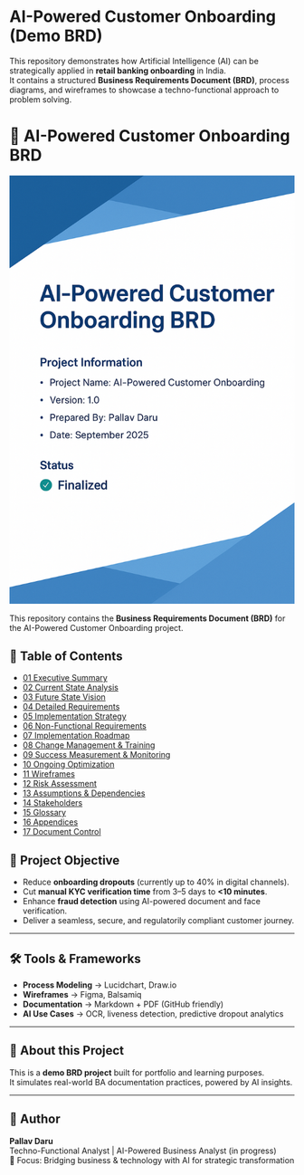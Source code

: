 # AI-Powered Customer Onboarding (Demo BRD)

This repository demonstrates how Artificial Intelligence (AI) can be strategically applied in **retail banking onboarding** in India.  
It contains a structured **Business Requirements Document (BRD)**, process diagrams, and wireframes to showcase a techno-functional approach to problem solving.  

# 📘 AI-Powered Customer Onboarding BRD
![BRD Cover Page](./BRD-Cover-Page.png)


This repository contains the **Business Requirements Document (BRD)** for the AI-Powered Customer Onboarding project.

## 📑 Table of Contents
- [01 Executive Summary](./BRD/01-Executive-Summary.md)
- [02 Current State Analysis](./BRD/02-Current-State-Analysis.md)
- [03 Future State Vision](./BRD/03-Future-State-Vision.md)
- [04 Detailed Requirements](./BRD/04-Detailed-Requirements.md)
- [05 Implementation Strategy](./BRD/05-Implementation-Strategy.md)
- [06 Non-Functional Requirements](./BRD/06-Non-Functional-Requirements.md)
- [07 Implementation Roadmap](./BRD/07-Implementation-Roadmap.md)
- [08 Change Management & Training](./BRD/08-Change-Management-&-Training.md)
- [09 Success Measurement & Monitoring](./BRD/09-Success-Measurement-&-Monitoring.md)
- [10 Ongoing Optimization](./BRD/10-Ongoing-Optimization.md)
- [11 Wireframes](./BRD/11-Wireframes.md)
- [12 Risk Assessment](./BRD/12-Risk-Assessment.md)
- [13 Assumptions & Dependencies](./BRD/13-Assumptions-&-Dependencies.md)
- [14 Stakeholders](./BRD/14-Stakeholders.md)
- [15 Glossary](./BRD/15-Glossary.md)
- [16 Appendices](./BRD/16-Appendices.md)
- [17 Document Control](./BRD/17-Document-Control.md)




## 🎯 Project Objective
- Reduce **onboarding dropouts** (currently up to 40% in digital channels).  
- Cut **manual KYC verification time** from 3–5 days to **<10 minutes**.  
- Enhance **fraud detection** using AI-powered document and face verification.  
- Deliver a seamless, secure, and regulatorily compliant customer journey.  

---

## 🛠️ Tools & Frameworks
- **Process Modeling** → Lucidchart, Draw.io  
- **Wireframes** → Figma, Balsamiq  
- **Documentation** → Markdown + PDF (GitHub friendly)  
- **AI Use Cases** → OCR, liveness detection, predictive dropout analytics  

---

## 📌 About this Project
This is a **demo BRD project** built for portfolio and learning purposes.  
It simulates real-world BA documentation practices, powered by AI insights.  

---

## 👤 Author
**Pallav Daru**  
Techno-Functional Analyst | AI-Powered Business Analyst (in progress)  
📍 Focus: Bridging business & technology with AI for strategic transformation  
